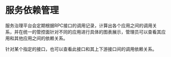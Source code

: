 # 服务依赖管理

服务治理平台会定期根据RPC接口的调用记录，计算出各个应用之间的调用关系，并在统一的管控面针对不同的应用进行具体的图表展示，管理员可以查看其应用和其他应用之间的依赖关系。

针对某个指定的接口，也可以查看此接口和其上下游接口间的调用依赖关系。
